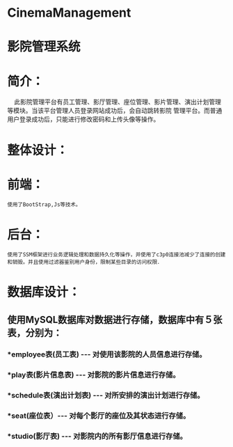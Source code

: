 # CinemaManagement
# 影院管理系统
# 简介：
     此影院管理平台有员工管理、影厅管理、座位管理、影片管理、演出计划管理等模块。当该平台管理人员登录网站成功后，会自动跳转影院 管理平台。而普通用户登录成功后，只能进行修改密码和上传头像等操作。
# 整体设计：
# 前端：
    使用了BootStrap,Js等技术。
# 后台：
    使用了SSM框架进行业务逻辑处理和数据持久化等操作，并使用了c3p0连接池减少了连接的创建和销毁。并且使用过滤器鉴别用户身份，限制某些目录的访问权限．
# 数据库设计：
## 使用MySQL数据库对数据进行存储，数据库中有５张表，分别为：
###   *employee表(员工表) --- 对使用该影院的人员信息进行存储。
###   *play表(影片信息表) --- 对影院的影片信息进行存储。
###   *schedule表(演出计划表) --- 对所安排的演出计划进行存储。
###   *seat(座位表）--- 对每个影厅的座位及其状态进行存储。
###   *studio(影厅表) --- 对影院内的所有影厅信息进行存储。
      
